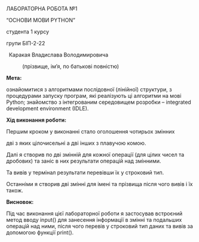 ﻿ЛАБОРАТОРНА РОБОТА №1

“ОСНОВИ МОВИ PYTHON”

студента  1  курсу

групи  БІП-2-22

` `Каракая Владислава Володимировича 

`      `(прізвище, ім’я, по батькові повністю)

**Мета:**

ознайомитися з алгоритмами послідовної (лінійної) структури, з процедурами запуску програм, які реалізують ці алгоритми на мові Python; знайомство з інтегрованим середовищем розробки – integrated development environment (IDLE). 

**Хід виконання роботи:**

Першим кроком у виконанні стало оголошення чотирьох змінних




дві з яких цілочисельні а дві інших з плавучою комою.

Далі я створив по дві змінній для кожної операції (для цілих чисел та дробових) та заніс в них результати операцій над змінними.











Та вивів у термінал результати перевівши їх у строковий тип.









Останніми я створив дві змінні для імені та прізвища після чого вивів і їх також.



**Висновок:**

Під час виконання цієї лабораторної роботи я застосував встроєний метод вводу input() для занесення інформації в змінні та подальших операцій над ними, після чого перевів у строковий тип даних та вивів за допомогою функції print().


